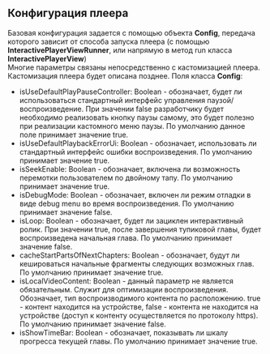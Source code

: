 ## Конфигурация плеера
Базовая конфигурация задается с помощью объекта **Config**, передача которого зависит от способа запуска плеера 
(с помощью **InteractivePlayerViewRunner**, или напрямую в метод run класса **InteractivePlayerView**)  
Многие параметры связаны непосредственно с кастомизацией плеера. Кастомизация плеера будет описана позднее.
Поля класса **Config**:  
- isUseDefaultPlayPauseController: Boolean - обозначает, будет ли использоваться стандартный
 интерфейс управления паузой/воспроизведение. При значении false разработчику будет необходимо реализовать кнопку паузы самому, 
это будет полезно при реализации  кастомного меню паузы. По умолчанию данное поле принимает значение true.
- isUseDefaultPlaybackErrorUi: Boolean - обозначает, использовать ли стандартный интерфейс ошибки 
воспроизведения. По умолчанию принимает значение true.
- isSeekEnable: Boolean - обозначает, включена ли возможность перемотки пользователем по двойному тапу.
По умолчанию принимает значение true.
- isDebugMode: Boolean - обозначает, включен ли режим отладки в виде debug menu во время воспроизведения.
По умолчанию принимает значение false.
- isLoop: Boolean - обозначает, будет ли зациклен интерактивный ролик. При значении true, после завершения
тупиковой главы, будет воспроизведена начальная глава. По умолчанию принимает значение false.
- cacheStartPartsOfNextChapters: Boolean - обозначает, будут ли кешироваться начальные фрагменты следующих 
возможных глав. По умолчанию принимает значение true.
- isLocalVideoContent: Boolean - данный параметр не является обязательным. Служит для оптимизации
воспроизведения. Обозначает, тип воспроизводимого контента по расположению. true - контент находится на устройстве, 
false - контента не находится на устройстве (доступ к контенту осуществляется по протоколу https).
По умолчанию принимает значение false.
- isShowTimeBar: Boolean - обозначает, показывать ли шкалу прогресса текущей главы. По умолчанию
принимает значение true.